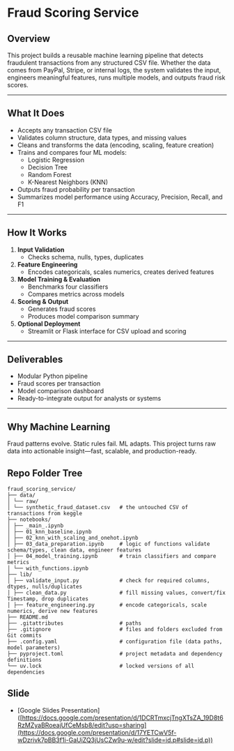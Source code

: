 # Fraud Scoring Service

## Overview  
This project builds a reusable machine learning pipeline that detects fraudulent transactions from any structured CSV file. Whether the data comes from PayPal, Stripe, or internal logs, the system validates the input, engineers meaningful features, runs multiple models, and outputs fraud risk scores.

---

## What It Does  
- Accepts any transaction CSV file  
- Validates column structure, data types, and missing values  
- Cleans and transforms the data (encoding, scaling, feature creation)  
- Trains and compares four ML models:  
  - Logistic Regression  
  - Decision Tree  
  - Random Forest  
  - K-Nearest Neighbors (KNN)  
- Outputs fraud probability per transaction  
- Summarizes model performance using Accuracy, Precision, Recall, and F1

---

## How It Works  
1. **Input Validation**  
   - Checks schema, nulls, types, duplicates  
2. **Feature Engineering**  
   - Encodes categoricals, scales numerics, creates derived features  
3. **Model Training & Evaluation**  
   - Benchmarks four classifiers  
   - Compares metrics across models  
4. **Scoring & Output**  
   - Generates fraud scores  
   - Produces model comparison summary  
5. **Optional Deployment**  
   - Streamlit or Flask interface for CSV upload and scoring

---

## Deliverables  
- Modular Python pipeline  
- Fraud scores per transaction  
- Model comparison dashboard  
- Ready-to-integrate output for analysts or systems

---

## Why Machine Learning  
Fraud patterns evolve. Static rules fail. ML adapts. This project turns raw data into actionable insight—fast, scalable, and production-ready.

## Repo Folder Tree
```
fraud_scoring_service/
├── data/
│ └── raw/
│ └── synthetic_fraud_dataset.csv   # the untouched CSV of transactions from keggle
├── notebooks/
│ ├── _main_.ipynb            	              
│ ├── 01_knn_baseline.ipynb         		  
│ ├── 02_knn_with_scaling_and_onehot.ipynb   
│ ├── 03_data_preparation.ipynb     # logic of functions validate schema/types, clean data, engineer features                 
│ ├── 04_model_training.ipynb       # train classifiers and compare metrics        
│ └── with_functions.ipynb                 
├── lib/
│ ├── validate_input.py             # check for required columns, dtypes, nulls/duplicates
│ ├── clean_data.py                 # fill missing values, convert/fix Timestamp, drop duplicates
│ ├── feature_engineering.py        # encode categoricals, scale numerics, derive new features
├── README.md 
├── .gitattributes                  # paths 
├── .gitignore                      # files and folders excluded from Git commits
├── .config.yaml                    # configuration file (data paths, model parameters)
├── pyproject.toml                  # project metadata and dependency definitions
└── uv.lock                         # locked versions of all dependencies
```
## Slide

- [Google Slides Presentation]
([https://docs.google.com/presentation/d/1DCRTmxcjTngXTsZA_19D8t6RzMZyaBRoeajUfCeMsb8/edit?usp=sharing](https://docs.google.com/presentation/d/17YETCwV5f-wDzrivk7pBB3f1i-GaUiZQ3jUsCZw9u-w/edit?slide=id.p#slide=id.p))

